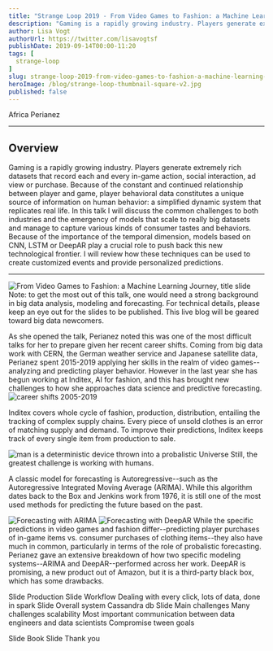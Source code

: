 ```yaml
---
title: "Strange Loop 2019 - From Video Games to Fashion: a Machine Learning Journey"
description: "Gaming is a rapidly growing industry. Players generate extremely rich datasets that record each and every in-game action, social interaction, ad view or purchase. Because of the constant and continued relationship between player and game, player behavioral data constitutes a unique source of information on human behavior: a simplified dynamic system that replicates real life. In this talk I will discuss the common challenges to both industries and the emergency of models that scale to really big datasets and manage to capture various kinds of consumer tastes and behaviors. Because of the importance of the temporal dimension, models based on CNN, LSTM or DeepAR play a crucial role to push back this new technological frontier. I will review how these techniques can be used to create customized events and provide personalized predictions."
author: Lisa Vogt
authorUrl: https://twitter.com/lisavogtsf
publishDate: 2019-09-14T00:00-11:20
tags: [
  strange-loop
]
slug: strange-loop-2019-from-video-games-to-fashion-a-machine-learning-journey
heroImage: /blog/strange-loop-thumbnail-square-v2.jpg
published: false
---
```


<div class="container p-0 liveblog-presenters">
  <div class="row m-0">
      <p class=" mr-12 m-0">
        <span class="liveblog-presenters__name">Africa Perianez</span>
        <a href="https://twitter.com/aperianez" target="_blank" title="Twitter"><i class="fa fa-twitter pr-2"></i></a>
      </p>
  </div>
</div>

---

## Overview

Gaming is a rapidly growing industry. Players generate extremely rich datasets that record each and every in-game action, social interaction, ad view or purchase. Because of the constant and continued relationship between player and game, player behavioral data constitutes a unique source of information on human behavior: a simplified dynamic system that replicates real life. In this talk I will discuss the common challenges to both industries and the emergency of models that scale to really big datasets and manage to capture various kinds of consumer tastes and behaviors. Because of the importance of the temporal dimension, models based on CNN, LSTM or DeepAR play a crucial role to push back this new technological frontier. I will review how these techniques can be used to create customized events and provide personalized predictions.

---
![From Video Games to Fashion: a Machine Learning Journey, title slide](`/blog/strange-loop-2019/strange-loop-perianez-title.jpg`)
Note: to get the most out of this talk, one would need a strong background in big data analysis, modeling and forecasting. For technical details, please keep an eye out for the slides to be published. This live blog will be geared toward big data newcomers.

As she opened the talk, Perianez noted this was one of the most difficult talks for her to prepare given her recent career shifts. Coming from big data work with CERN, the German weather service and Japanese satellite data, Perianez spent 2015-2019 applying her skills in the realm of video games--analyzing and predicting player behavior. However in the last year she has begun working at Inditex, AI for fashion, and this has brought new challenges to how she approaches data science and predictive forecasting.
![career shifts 2005-2019](`/blog/strange-loop-2019/strange-loop-perianez-careers.jpg`)

Inditex covers whole cycle of fashion, production, distribution, entailing the tracking of complex supply chains. Every piece of unsold clothes is an error of matching supply and demand. To improve their predictions, Inditex keeps track of every single item from production to sale. 

![man is a deterministic device thrown into a probalistic Universe](`/blog/strange-loop-2019/strange-loop-perianez-deterministic`)
Still, the greatest challenge is working with humans.
 
A classic model for forecasting is Autoregressive--such as the Autoregressive Integrated Moving Average (ARIMA). While this algorithm dates back to the Box and Jenkins work from 1976, it is still one of the most used methods for predicting the future based on the past. 

![Forecasting with ARIMA](`/blog/strange-loop-2019/strange-loop-perianez-arima.jpg`)
![Forecasting with DeepAR](`/blog/strange-loop-2019/strange-loop-perianez-deepar.jpg`)
While the specific predictions in video games and fashion differ--predicting player purchases of in-game items vs. consumer purchases of clothing items--they also have much in common, particularly in terms of the role of probalistic forecasting. Perianez gave an extensive breakdown of how two specific modeling systems--ARIMA and DeepAR--performed across her work. DeepAR is promising, a new product out of Amazon, but it is a third-party black box, which has some drawbacks.
 

Slide 
Production
Slide
Workflow
Dealing with every click, lots of data, done in spark
Slide 
Overall system
Cassandra db
Slide
Main challenges
Many challenges scalability
Most important communication between data engineers and data scientists 
Compromise tween goals
 
Slide
Book
Slide 
Thank you



<!-- Note on images
  Images (e.g. my_image.jpg) should be put in the `website/static/blog/strange-loop-2019` directory, with the path to the image in your post being `/blog/strange-loop-2019/my_image.jpg`. If you'd rather host the images somewhere else for ease of use, that's fine too.

  Please also try to keep your images to a reasonable size by:
    - Using JPEG compression, unless image is mostly solid color 
    - JPEG compression set between 60%-80%
    - Resizing the image to be no wider then 750px
    - If PNG, use a tool like ImageOptim (https://imageoptim.com/mac) to optimize the file size

  I suggest re-sizing and compressing all the images in one batch as a last step.
-->  
